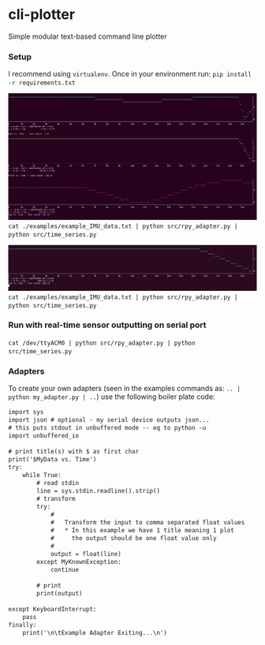 # cli-plotter
Simple modular text-based command line plotter

### Setup
I recommend using `virtualenv`. Once in your environment run: `pip install -r requirements.txt`

![rpy demo](./images/rpy.gif?raw=true)
`cat ./examples/example_IMU_data.txt | python src/rpy_adapter.py | python src/time_series.py`

![heading only demo](./images/heading_only.gif?raw=true)
`cat ./examples/example_IMU_data.txt | python src/rpy_adapter.py | python src/time_series.py`

### Run with real-time sensor outputting on serial port
`cat /dev/ttyACM0 | python src/rpy_adapter.py | python src/time_series.py`

### Adapters
To create your own adapters (seen in the examples commands as: `.. | python my_adapter.py | ..`) use the following boiler plate code:

```
import sys
import json # optional - my serial device outputs json...
# this puts stdout in unbuffered mode -- eq to python -u
import unbuffered_io

# print title(s) with $ as first char
print('$MyData vs. Time')
try:
    while True:
        # read stdin
        line = sys.stdin.readline().strip()
        # transform
        try:
            #
            #   Transform the input to comma separated float values
            #   * In this example we have 1 title meaning 1 plot
            #     the output should be one float value only
            #
            output = float(line)
        except MyKnownException:
            continue

        # print
        print(output)

except KeyboardInterrupt:
    pass
finally:
    print('\n\tExample Adapter Exiting...\n')

```